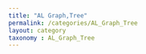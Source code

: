 ```yaml
---
title: "AL Graph,Tree"
permalink: /categories/AL_Graph_Tree
layout: category
taxonomy : AL_Graph_Tree
---
```

